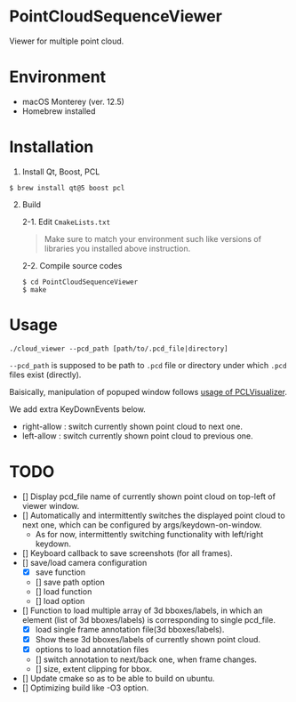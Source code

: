 # PointCloudSequenceViewer

Viewer for multiple point cloud.  

# Environment

- macOS Monterey (ver. 12.5)  
- Homebrew installed  


# Installation

1. Install Qt, Boost, PCL  

```
$ brew install qt@5 boost pcl
```

2. Build  

    2-1. Edit `CmakeLists.txt`  

    > Make sure to match your environment such like versions of libraries you installed above instruction.  

    2-2. Compile source codes  
    
    ```
    $ cd PointCloudSequenceViewer
    $ make
    ```


# Usage

```
./cloud_viewer --pcd_path [path/to/.pcd_file|directory]
```

`--pcd_path` is supposed to be path to `.pcd` file or directory under which `.pcd` files exist (directly).  

Baisically, manipulation of popuped window follows [usage of PCLVisualizer](https://pcl.readthedocs.io/projects/tutorials/en/master/pcl_visualizer.html#compiling-and-running-the-program).  

We add extra KeyDownEvents below.  
- right-allow : switch currently shown point cloud to next one.
- left-allow : switch currently shown point cloud to previous one.


# TODO

- [] Display pcd_file name of currently shown point cloud on top-left of viewer window.  
- [] Automatically and intermittently switches the displayed point cloud to next one, which can be configured by args/keydown-on-window.  
    - As for now, intermittently switching functionality with left/right keydown.  
- [] Keyboard callback to save screenshots (for all frames).  
- [] save/load camera configuration  
    - [x] save function  
    - [] save path option  
    - [] load function  
    - [] load option  
- [] Function to load multiple array of 3d bboxes/labels, in which an element (list of 3d bboxes/labels) is corresponding to single pcd_file.  
    - [x] load single frame annotation file(3d bboxes/labels).  
    - [x] Show these 3d bboxes/labels of currently shown point cloud.  
    - [x] options to load annotation files
    - [] switch annotation to next/back one, when frame changes.
    - [] size, extent clipping for bbox.
- [] Update cmake so as to be able to build on ubuntu.  
- [] Optimizing build like -O3 option.

<!-- # 気になるところ

- SequenceViewerにPointCloudを持たせる必要がない? -> もしくは、cloudをアップデート+viewerの更新をするメンバ関数を追加する?
- callbackの型がvoid* -> まぁまぁどうしようもない、、スマートポインタを使うなど、、?
- SequenceViewer::current_pcd_idはprotectedにした方が良い？ -->